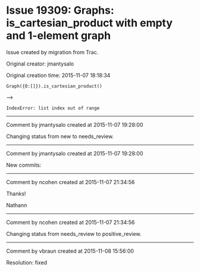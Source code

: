 # Issue 19309: Graphs: is_cartesian_product with empty and 1-element graph

Issue created by migration from Trac.

Original creator: jmantysalo

Original creation time: 2015-11-07 18:18:34

`Graph({0:[]}).is_cartesian_product()`

-->

`IndexError: list index out of range`



---

Comment by jmantysalo created at 2015-11-07 19:28:00

Changing status from new to needs_review.


---

Comment by jmantysalo created at 2015-11-07 19:28:00

New commits:


---

Comment by ncohen created at 2015-11-07 21:34:56

Thanks!

Nathann


---

Comment by ncohen created at 2015-11-07 21:34:56

Changing status from needs_review to positive_review.


---

Comment by vbraun created at 2015-11-08 15:56:00

Resolution: fixed
